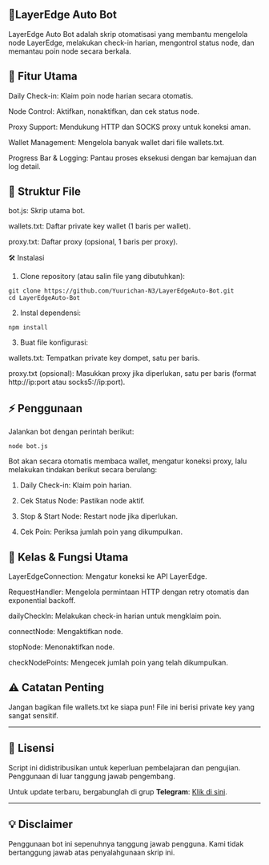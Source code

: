 ## 📌LayerEdge Auto Bot

LayerEdge Auto Bot adalah skrip otomatisasi yang membantu mengelola node LayerEdge, melakukan check-in harian, mengontrol status node, dan memantau poin node secara berkala.

## 🚀 Fitur Utama

Daily Check-in: Klaim poin node harian secara otomatis.

Node Control: Aktifkan, nonaktifkan, dan cek status node.

Proxy Support: Mendukung HTTP dan SOCKS proxy untuk koneksi aman.

Wallet Management: Mengelola banyak wallet dari file wallets.txt.

Progress Bar & Logging: Pantau proses eksekusi dengan bar kemajuan dan log detail.


## 📂 Struktur File

bot.js: Skrip utama bot.

wallets.txt: Daftar private key wallet (1 baris per wallet).

proxy.txt: Daftar proxy (opsional, 1 baris per proxy).


🛠️ Instalasi

1. Clone repository (atau salin file yang dibutuhkan):


```
git clone https://github.com/Yuurichan-N3/LayerEdgeAuto-Bot.git
cd LayerEdgeAuto-Bot
```

2. Instal dependensi:


```
npm install
```

3. Buat file konfigurasi:



wallets.txt: Tempatkan private key dompet, satu per baris.

proxy.txt (opsional): Masukkan proxy jika diperlukan, satu per baris (format http://ip:port atau socks5://ip:port).


## ⚡ Penggunaan

Jalankan bot dengan perintah berikut:

```
node bot.js
```

Bot akan secara otomatis membaca wallet, mengatur koneksi proxy, lalu melakukan tindakan berikut secara berulang:

1. Daily Check-in: Klaim poin harian.


2. Cek Status Node: Pastikan node aktif.


3. Stop & Start Node: Restart node jika diperlukan.


4. Cek Poin: Periksa jumlah poin yang dikumpulkan.



## 🧠 Kelas & Fungsi Utama

LayerEdgeConnection: Mengatur koneksi ke API LayerEdge.

RequestHandler: Mengelola permintaan HTTP dengan retry otomatis dan exponential backoff.

dailyCheckIn: Melakukan check-in harian untuk mengklaim poin.

connectNode: Mengaktifkan node.

stopNode: Menonaktifkan node.

checkNodePoints: Mengecek jumlah poin yang telah dikumpulkan.


## ⚠️ Catatan Penting

Jangan bagikan file wallets.txt ke siapa pun! File ini berisi private key yang sangat sensitif.


---


## 📜 Lisensi  

Script ini didistribusikan untuk keperluan pembelajaran dan pengujian. Penggunaan di luar tanggung jawab pengembang.  

Untuk update terbaru, bergabunglah di grup **Telegram**: [Klik di sini](https://t.me/sentineldiscus).


---

## 💡 Disclaimer
Penggunaan bot ini sepenuhnya tanggung jawab pengguna. Kami tidak bertanggung jawab atas penyalahgunaan skrip ini.
